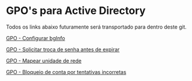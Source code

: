 # GPO's para Active Directory #

Todos os links abaixo futuramente será transportado para dentro deste git.

[GPO - Configurar bgInfo](https://techexpert.tips/pt-br/windows-pt-br/gpo-configurar-bginfo/)

[GPO - Solicitar troca de senha antes de expirar](https://techexpert.tips/pt-br/windows-pt-br/gpo-solicitar-ao-usuario-para-alterar-a-senha-antes-de-expirar/)

[GPO - Mapear unidade de rede](https://techexpert.tips/pt-br/windows-pt-br/politica-de-grupo-para-mapear-unidade-de-rede/)

[GPO - Bloqueio de conta por tentativas incorretas](https://techexpert.tips/pt-br/windows-pt-br/gpo-bloqueio-da-conta-do-usuario-apos-3-tentativas-incorretas/)
